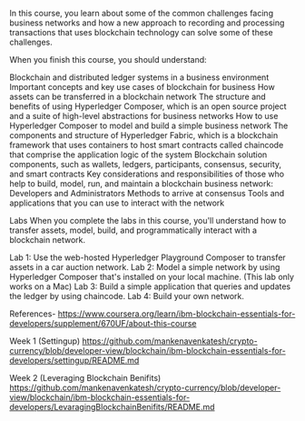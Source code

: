 In this course, you learn about some of the common challenges facing business networks and how a new approach to recording and processing transactions that uses blockchain technology can solve some of these challenges.

When you finish this course, you should understand:

Blockchain and distributed ledger systems in a business environment
Important concepts and key use cases of blockchain for business
How assets can be transferred in a blockchain network
The structure and benefits of using Hyperledger Composer, which is an open source project and a suite of high-level abstractions for business networks
How to use Hyperledger Composer to model and build a simple business network
The components and structure of Hyperledger Fabric, which is a blockchain framework that uses containers to host smart contracts called chaincode that comprise the application logic of the system
Blockchain solution components, such as wallets, ledgers, participants, consensus, security, and smart contracts
Key considerations and responsibilities of those who help to build, model, run, and maintain a blockchain business network: Developers and Administrators
Methods to arrive at consensus
Tools and applications that you can use to interact with the network


Labs
When you complete the labs in this course, you'll understand how to transfer assets, model, build, and programmatically interact with a blockchain network.

Lab 1: Use the web-hosted Hyperledger Playground Composer to transfer assets in a car auction network.
Lab 2: Model a simple network by using Hyperledger Composer that's installed on your local machine. (This lab only works on a Mac)
Lab 3: Build a simple application that queries and updates the ledger by using chaincode.
Lab 4: Build your own network.



References-
https://www.coursera.org/learn/ibm-blockchain-essentials-for-developers/supplement/670UF/about-this-course



Week 1 (Settingup)
https://github.com/mankenavenkatesh/crypto-currency/blob/developer-view/blockchain/ibm-blockchain-essentials-for-developers/settingup/README.md


Week 2 (Leveraging Blockchain Benifits)
https://github.com/mankenavenkatesh/crypto-currency/blob/developer-view/blockchain/ibm-blockchain-essentials-for-developers/LevaragingBlockchainBenifits/README.md
